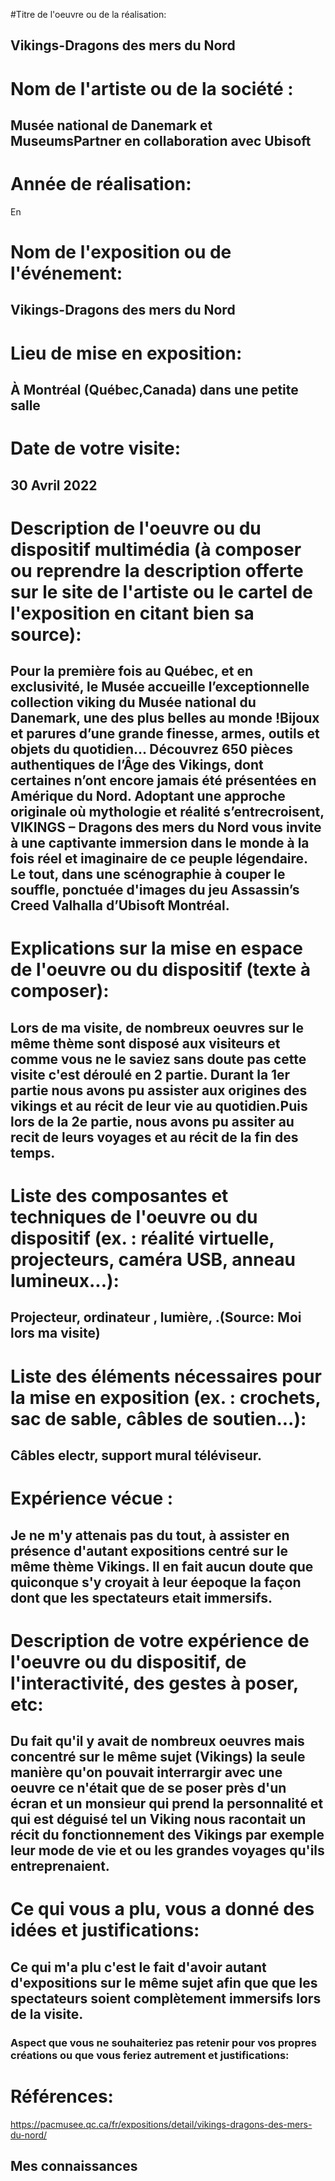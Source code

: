 #Titre de l'oeuvre ou de la réalisation:
## Vikings-Dragons des mers du Nord

# Nom de l'artiste ou de la société :
## Musée national de Danemark et MuseumsPartner en collaboration avec Ubisoft 

# Année de réalisation:
En 

# Nom de l'exposition ou de l'événement:
## Vikings-Dragons des mers du Nord

# Lieu de mise en exposition:
## À Montréal (Québec,Canada) dans une  petite salle

# Date de votre visite:
## 30 Avril 2022

# Description de l'oeuvre ou du dispositif multimédia (à composer ou reprendre la description offerte sur le site de l'artiste ou le cartel de l'exposition en citant bien sa source):
## Pour la première fois au Québec, et en exclusivité, le Musée accueille l’exceptionnelle collection viking du Musée national du Danemark, une des plus belles au monde !Bijoux et parures d’une grande finesse, armes, outils et objets du quotidien… Découvrez 650 pièces authentiques de l’Âge des Vikings, dont certaines n’ont encore jamais été présentées en Amérique du Nord. Adoptant une approche originale où mythologie et réalité s’entrecroisent, VIKINGS – Dragons des mers du Nord vous invite à une captivante immersion dans le monde à la fois réel et imaginaire de ce peuple légendaire. Le tout, dans une scénographie à couper le souffle, ponctuée d'images du jeu Assassin’s Creed Valhalla d’Ubisoft Montréal.

# Explications sur la mise en espace de l'oeuvre ou du dispositif (texte à composer):
  ## Lors de ma visite, de nombreux oeuvres sur le même thème sont disposé aux visiteurs et  comme vous ne le saviez sans doute pas cette visite c'est déroulé en 2 partie. Durant la 1er partie nous avons pu assister aux origines des vikings et au récit de leur vie au quotidien.Puis lors de la 2e partie, nous avons pu assiter au recit de leurs voyages et au récit de la fin des temps.

# Liste des composantes et techniques de l'oeuvre ou du dispositif (ex. : réalité virtuelle, projecteurs, caméra USB, anneau lumineux...):
## Projecteur, ordinateur , lumière, .(Source: Moi lors ma visite)

# Liste des éléments nécessaires pour la mise en exposition (ex. : crochets, sac de sable, câbles de soutien...):
## Câbles electr, support mural téléviseur.

# Expérience vécue :
## Je ne m'y attenais pas  du tout, à assister en présence d'autant expositions centré sur le même thème Vikings. Il en fait aucun doute que quiconque s'y croyait à leur éepoque la façon dont que les spectateurs etait immersifs.

# Description de votre expérience de l'oeuvre ou du dispositif, de l'interactivité, des gestes à poser, etc:
## Du fait qu'il y avait de nombreux oeuvres mais concentré sur le même sujet (Vikings) la seule manière qu'on pouvait interrargir avec une oeuvre ce n'était que de se poser près d'un écran et un monsieur qui prend la personnalité et qui est déguisé tel un  Viking nous racontait un récit du fonctionnement des Vikings par exemple leur mode de vie et ou les grandes voyages qu'ils entreprenaient.

# Ce qui vous a plu, vous a donné des idées et justifications:
## Ce qui m'a plu c'est le fait d'avoir  autant d'expositions sur le même sujet afin que que les spectateurs soient complètement immersifs lors de la visite.

### Aspect que vous ne souhaiteriez pas retenir pour vos propres créations ou que vous feriez autrement et justifications:

# Références:
https://pacmusee.qc.ca/fr/expositions/detail/vikings-dragons-des-mers-du-nord/
## Mes connaissances
